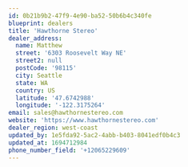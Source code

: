 ```yaml
---
id: 0b21b9b2-47f9-4e90-ba52-50b6b4c340fe
blueprint: dealers
title: 'Hawthorne Stereo'
dealer_address:
  name: Matthew
  street: '6303 Roosevelt Way NE'
  street2: null
  postCode: '98115'
  city: Seattle
  state: WA
  country: US
  latitude: '47.6742988'
  longitude: '-122.3175264'
email: sales@hawthornestereo.com
website: 'https://www.hawthornestereo.com'
dealer_region: west-coast
updated_by: 1e5fda92-5ac2-4abb-b403-8041edf0b4c3
updated_at: 1694712984
phone_number_field: '+12065229609'
---
```

